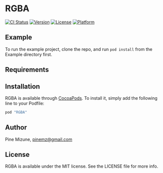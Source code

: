 # RGBA

[![CI Status](http://img.shields.io/travis/pine/RGBA.svg?style=flat)](https://travis-ci.org/pine/RGBA)
[![Version](https://img.shields.io/cocoapods/v/RGBA.svg?style=flat)](http://cocoapods.org/pods/RGBA)
[![License](https://img.shields.io/cocoapods/l/RGBA.svg?style=flat)](http://cocoapods.org/pods/RGBA)
[![Platform](https://img.shields.io/cocoapods/p/RGBA.svg?style=flat)](http://cocoapods.org/pods/RGBA)

## Example

To run the example project, clone the repo, and run `pod install` from the Example directory first.

## Requirements

## Installation

RGBA is available through [CocoaPods](http://cocoapods.org). To install
it, simply add the following line to your Podfile:

```ruby
pod "RGBA"
```

## Author

Pine Mizune, pinemz@gmail.com

## License

RGBA is available under the MIT license. See the LICENSE file for more info.
